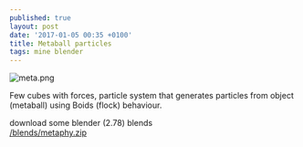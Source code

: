 ```yaml
---
published: true
layout: post
date: '2017-01-05 00:35 +0100'
title: Metaball particles
tags: mine blender
---
```

![meta.png]({{site.baseurl}}/media/meta.png)

Few cubes with forces, particle system that generates particles from object (metaball) using Boids (flock) behaviour.

download some blender (2.78) blends  
[/blends/metaphy.zip]({{site.baseurl}}/blends/metaphy.zip)
